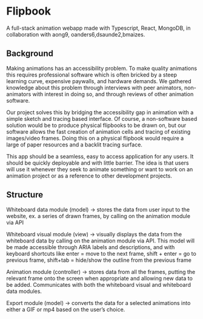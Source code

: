 # Flipbook

A full-stack animation webapp made with Typescript, React, MongoDB, in collaboration with aong9, oanders6,dsaunde2,bmaizes.

## Background
Making animations has an accessibility problem. To make quality animations this requires professional software which is often bricked by a steep learning curve, expensive paywalls, and hardware demands. We gathered knowledge about this problem through interviews with peer animators, non-animators with interest in doing so, and through reviews of other animation software.

Our project solves this by bridging the accessibility gap in animation with a simple sketch and tracing based interface. Of course, a non-software based solution would be to produce physical flipbooks to be drawn on, but our software allows the fast creation of animation cells and tracing of existing images/video frames. Doing this on a physical flipbook would require a large of paper resources and a backlit tracing surface. 

This app should be a seamless, easy to access application for any users. It should be quickly deployable and with little barrier. The idea is that users will use it whenever they seek to animate something or want to work on an animation project or as a reference to other development projects. 

## Structure

Whiteboard data module (model) → stores the data from user input to the website, ex. a series of drawn frames, by calling on the animation module via API

Whiteboard visual module (view) → visually displays the data from the whiteboard data by calling on the animation module via API. This model will be made accessible through ARIA labels and descriptions, and with keyboard shortcuts like enter = move to the next frame, shift + enter = go to previous frame, shift+tab = hide/show the outline from the previous frame

Animation module (controller) → stores data from all the frames, putting the relevant frame onto the screen when appropriate and allowing new data to be added. Communicates with both the whiteboard visual and whiteboard data modules.

Export module (model) → converts the data for a selected animations into either a GIF or mp4 based on the user’s choice. 
